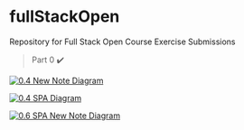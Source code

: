 # fullStackOpen
Repository for Full Stack Open Course Exercise Submissions

> Part 0 ✔️

[![0.4 New Note Diagram](https://mermaid.ink/img/pako:eNrFlFFvEzEMx7-KlVfaW1d44TT6wEAgxMq0K-KBIJTLub2wXnIkTqtp6nfHuRxVJQTaXsbb2bH__tm5-F5o16AoRcCfEa3GN0ZtvOqkVZqchxjQS9srT0abXlmC2rv9H0527JJP2qUjBMfGkDrJB1DC-9XVR2icjh1yvAng0TbosQFFQC07yHRYJImUOF0sxkIlfPGGMIACm7S1s5QklG1Ab42-5WyEizoSOQt01-MrKUKsO0NSLJLeKMSSzzJOCdefqlXOWzvfLWBvqB3sVBt2ahsRyIEUZxb331NdKcDYISRrMGn-mJ6i3iBFbwM8n82549U1VKQoBrjkIXNGgzxVs1OEx4kN89rimsCt4Tdelad2k-4kHEeeiDxuVbS6hXdvV5ByQ_GXFlfebDaclAKlSC0EKf4JPZ_NHgPN-u1AfRR6PXLmqw3QKX8b-4cBdsrYQocnZ2wQLqsK1t5149gfjvvjf9B-UDtVaW96ejR0o0gxtLNPjZ2eDT-k_LrSr3hR-7PF13tmGp-zFCUby9MYKSaZGfPh-fl09nI6n81f8Fs8TKAoCvh22je3Eofyn5OEVpYx8Vh7QB12DULteFl0CTlZvdpgISaiQ8_X2vAyvJcWuCIfdmPxhn9lBsr-0Lp9Ne7LZexqbjFFkY8o7YGVVCRX3VktyuSbCO_iphXlWm0DW7FPTY2L9ujFxvDCvcrbeFjKh1_XBP18?type=png)](https://mermaid.live/edit#pako:eNrFlFFvEzEMx7-KlVfaW1d44TT6wEAgxMq0K-KBIJTLub2wXnIkTqtp6nfHuRxVJQTaXsbb2bH__tm5-F5o16AoRcCfEa3GN0ZtvOqkVZqchxjQS9srT0abXlmC2rv9H0527JJP2qUjBMfGkDrJB1DC-9XVR2icjh1yvAng0TbosQFFQC07yHRYJImUOF0sxkIlfPGGMIACm7S1s5QklG1Ab42-5WyEizoSOQt01-MrKUKsO0NSLJLeKMSSzzJOCdefqlXOWzvfLWBvqB3sVBt2ahsRyIEUZxb331NdKcDYISRrMGn-mJ6i3iBFbwM8n82549U1VKQoBrjkIXNGgzxVs1OEx4kN89rimsCt4Tdelad2k-4kHEeeiDxuVbS6hXdvV5ByQ_GXFlfebDaclAKlSC0EKf4JPZ_NHgPN-u1AfRR6PXLmqw3QKX8b-4cBdsrYQocnZ2wQLqsK1t5149gfjvvjf9B-UDtVaW96ejR0o0gxtLNPjZ2eDT-k_LrSr3hR-7PF13tmGp-zFCUby9MYKSaZGfPh-fl09nI6n81f8Fs8TKAoCvh22je3Eofyn5OEVpYx8Vh7QB12DULteFl0CTlZvdpgISaiQ8_X2vAyvJcWuCIfdmPxhn9lBsr-0Lp9Ne7LZexqbjFFkY8o7YGVVCRX3VktyuSbCO_iphXlWm0DW7FPTY2L9ujFxvDCvcrbeFjKh1_XBP18)

[![0.4 SPA Diagram](https://mermaid.ink/img/pako:eNrFlFFvEzEMx7-KlVfaW1d44TT6wEAgxMq0K-KBIJTLub2wXnIkTqtp6nfHuRxVJQTaXsbb2bH__tm5-F5o16AoRcCfEa3GN0ZtvOqkVZqchxjQS9srT0abXlmC2rv9H0527JJP2qUjBMfGkDrJB1DC-9XVR2icjh1yvAng0TbosQFFQC07yHRYJImUOF0sxkIlfPGGMIACm7S1s5QklG1Ab42-5WyEizoSOQt01-MrKUKsO0NSLJLeKMSSzzJOCdefqlXOWzvfLWBvqB3sVBt2ahsRyIEUZxb331NdKcDYISRrMGn-mJ6i3iBFbwM8n82549U1VKQoBrjkIXNGgzxVs1OEx4kN89rimsCt4Tdelad2k-4kHEeeiDxuVbS6hXdvV5ByQ_GXFlfebDaclAKlSC0EKf4JPZ_NHgPN-u1AfRR6PXLmqw3QKX8b-4cBdsrYQocnZ2wQLqsK1t5149gfjvvjf9B-UDtVaW96ejR0o0gxtLNPjZ2eDT-k_LrSr3hR-7PF13tmGp-zFCUby9MYKSaZGfPh-fl09nI6n81f8Fs8TKAoCvh22je3Eofyn5OEVpYx8Vh7QB12DULteFl0CTlZvdpgISaiQ8_X2vAyvJcWuCIfdmPxhn9lBsr-0Lp9Ne7LZexqbjFFkY8o7YGVVCRX3VktyuSbCO_iphXlWm0DW7FPTY2L9ujFxvDCvcrbeFjKh1_XBP18?type=png)](https://mermaid.live/edit#pako:eNrFlFFvEzEMx7-KlVfaW1d44TT6wEAgxMq0K-KBIJTLub2wXnIkTqtp6nfHuRxVJQTaXsbb2bH__tm5-F5o16AoRcCfEa3GN0ZtvOqkVZqchxjQS9srT0abXlmC2rv9H0527JJP2qUjBMfGkDrJB1DC-9XVR2icjh1yvAng0TbosQFFQC07yHRYJImUOF0sxkIlfPGGMIACm7S1s5QklG1Ab42-5WyEizoSOQt01-MrKUKsO0NSLJLeKMSSzzJOCdefqlXOWzvfLWBvqB3sVBt2ahsRyIEUZxb331NdKcDYISRrMGn-mJ6i3iBFbwM8n82549U1VKQoBrjkIXNGgzxVs1OEx4kN89rimsCt4Tdelad2k-4kHEeeiDxuVbS6hXdvV5ByQ_GXFlfebDaclAKlSC0EKf4JPZ_NHgPN-u1AfRR6PXLmqw3QKX8b-4cBdsrYQocnZ2wQLqsK1t5149gfjvvjf9B-UDtVaW96ejR0o0gxtLNPjZ2eDT-k_LrSr3hR-7PF13tmGp-zFCUby9MYKSaZGfPh-fl09nI6n81f8Fs8TKAoCvh22je3Eofyn5OEVpYx8Vh7QB12DULteFl0CTlZvdpgISaiQ8_X2vAyvJcWuCIfdmPxhn9lBsr-0Lp9Ne7LZexqbjFFkY8o7YGVVCRX3VktyuSbCO_iphXlWm0DW7FPTY2L9ujFxvDCvcrbeFjKh1_XBP18)

[![0.6 SPA New Note Diagram](https://mermaid.ink/img/pako:eNplU9uK2zAQ_ZVBr819W5aYNtBuH_rQ3YY6pVAEiyJNYhFbcqVR0iXsv3ckexdKn2zN5ZwzZ6Sr0N6gqETE3wmdxs9WHYPqpFOafIAUMYCK8IO_0vUqkNW2V46g3n7MiU_BX_7LceA89NXlTzrpHjwh-BzOmJOxpIIvu_uvYLxOHXKnjRDQGQxoQBFQwwGyHc4yRG6cbjbMXMHPYAkjKHAZV3tHuV05A7q1-sSdCO_3icg7oKceP0gR076zJMUmYzEIQ70ZZFSw_VbvoCHqYzWfR0rGYpzpOGuwjdad7Oxg5_hHdX2Lqu_nDi-Pmfgx9oppwnxzsdQU0uLYWbUJgTxI8U-tFGBdKRuIeazhZ_oy13ekFFyE1WIJdwEVsRFTNmm3hZoUpQh3vDDuM8gbsmcuGLFGi4M9NgT-AAVuXE_2lTWwt8YG1Aw6KaqLlE6FU-o5f2Fxuk2Gfc1xFl7cLZVXKUaTpah4rAXr4wXwaSKFYRVDeLVYvZ0ul9PFere8rd7dVjfL2fpm_UuK5xfXedLsUVXuFGjlWD--EpYZyuYR9p7X1-VZ8qlXR5yJiegwdMoavrNX6YA5OdmN9IZHyYpKPDb-Uo_X-iF1ewwxV1FIKN0zI6lEvn5yWlQ5NhHBp2MjqoNqI59Sn8ca38NrlA3kd3E_PJrydp7_AkjgIf8?type=png)](https://mermaid.live/edit#pako:eNplU9uK2zAQ_ZVBr819W5aYNtBuH_rQ3YY6pVAEiyJNYhFbcqVR0iXsv3ckexdKn2zN5ZwzZ6Sr0N6gqETE3wmdxs9WHYPqpFOafIAUMYCK8IO_0vUqkNW2V46g3n7MiU_BX_7LceA89NXlTzrpHjwh-BzOmJOxpIIvu_uvYLxOHXKnjRDQGQxoQBFQwwGyHc4yRG6cbjbMXMHPYAkjKHAZV3tHuV05A7q1-sSdCO_3icg7oKceP0gR076zJMUmYzEIQ70ZZFSw_VbvoCHqYzWfR0rGYpzpOGuwjdad7Oxg5_hHdX2Lqu_nDi-Pmfgx9oppwnxzsdQU0uLYWbUJgTxI8U-tFGBdKRuIeazhZ_oy13ekFFyE1WIJdwEVsRFTNmm3hZoUpQh3vDDuM8gbsmcuGLFGi4M9NgT-AAVuXE_2lTWwt8YG1Aw6KaqLlE6FU-o5f2Fxuk2Gfc1xFl7cLZVXKUaTpah4rAXr4wXwaSKFYRVDeLVYvZ0ul9PFere8rd7dVjfL2fpm_UuK5xfXedLsUVXuFGjlWD--EpYZyuYR9p7X1-VZ8qlXR5yJiegwdMoavrNX6YA5OdmN9IZHyYpKPDb-Uo_X-iF1ewwxV1FIKN0zI6lEvn5yWlQ5NhHBp2MjqoNqI59Sn8ca38NrlA3kd3E_PJrydp7_AkjgIf8)

